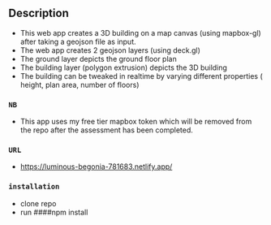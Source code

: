 
## Description

- This web app creates a 3D building on a map canvas (using mapbox-gl) after taking a geojson file as input.
- The web app creates 2 geojson layers (using deck.gl)
- The ground layer depicts the ground floor plan
- The building layer (polygon extrusion) depicts the 3D building
- The building can be tweaked in realtime by varying different properties ( height, plan area, number of floors)


### `NB`
- This app uses my free tier mapbox token which will be removed from the repo after the assessment has been completed.

### `URL`
- https://luminous-begonia-781683.netlify.app/

### `installation`
- clone repo
- run ####npm install


